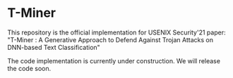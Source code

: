 # T-Miner

This repository is the official implementation for USENIX Security'21 paper: "T-Miner : A Generative Approach to Defend Against Trojan Attacks on DNN-based Text Classification"

The code implementation is currently under construction. We will release the code soon.

